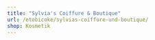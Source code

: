 ```yaml
---
title: "Sylvia's Coiffure & Boutique"
url: /etobicoke/sylvias-coiffure-und-boutique/
shop: Kosmetik
---
```

